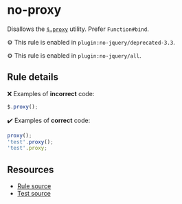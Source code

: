 # no-proxy

Disallows the [`$.proxy`](https://api.jquery.com/jQuery.proxy/) utility. Prefer `Function#bind`.

⚙️ This rule is enabled in `plugin:no-jquery/deprecated-3.3`.

⚙️ This rule is enabled in `plugin:no-jquery/all`.

## Rule details

❌ Examples of **incorrect** code:
```js
$.proxy();
```

✔️ Examples of **correct** code:
```js
proxy();
'test'.proxy();
'test'.proxy;
```

## Resources

* [Rule source](/src/rules/no-proxy.js)
* [Test source](/src/tests/no-proxy.js)
